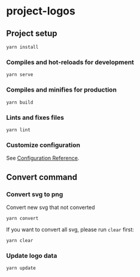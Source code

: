 # project-logos

## Project setup
```
yarn install
```

### Compiles and hot-reloads for development
```
yarn serve
```

### Compiles and minifies for production
```
yarn build
```

### Lints and fixes files
```
yarn lint
```

### Customize configuration
See [Configuration Reference](https://cli.vuejs.org/config/).

## Convert command

### Convert svg to png

Convert new svg that not converted

```
yarn convert
```

If you want to convert all svg, please run `clear` first:

```
yarn clear
```

### Update logo data

```
yarn update
```

